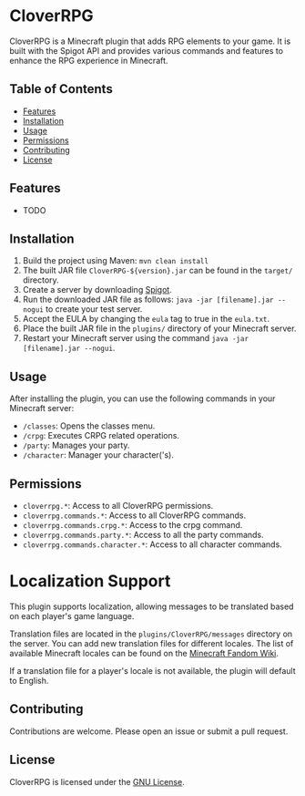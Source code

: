 # CloverRPG

CloverRPG is a Minecraft plugin that adds RPG elements to your game. It is built with the Spigot API and provides various commands and features to enhance the RPG experience in Minecraft.

## Table of Contents

- [Features](#features)
- [Installation](#installation)
- [Usage](#usage)
- [Permissions](#permissions)
- [Contributing](#contributing)
- [License](#license)

## Features

- TODO

## Installation

1. Build the project using Maven: `mvn clean install`
2. The built JAR file `CloverRPG-${version}.jar` can be found in the `target/` directory.
3. Create a server by downloading [Spigot](https://getbukkit.org/download/spigot).
4. Run the downloaded JAR file as follows: `java -jar [filename].jar --nogui` to create your test server.
5. Accept the EULA by changing the `eula` tag to true in the `eula.txt`.
6. Place the built JAR file in the `plugins/` directory of your Minecraft server.
7. Restart your Minecraft server using the command `java -jar [filename].jar --nogui`.

## Usage

After installing the plugin, you can use the following commands in your Minecraft server:

- `/classes`: Opens the classes menu.
- `/crpg`: Executes CRPG related operations.
- `/party`: Manages your party.
- `/character`: Manager your character('s).

## Permissions

- `cloverrpg.*`: Access to all CloverRPG permissions.
- `cloverrpg.commands.*`: Access to all CloverRPG commands.
- `cloverrpg.commands.crpg.*`: Access to the crpg command.
- `cloverrpg.commands.party.*`: Access to all the party commands.
- `cloverrpg.commands.character.*`: Access to all character commands. 

# Localization Support
This plugin supports localization, allowing messages to be translated based on each player's game language. 

Translation files are located in the `plugins/CloverRPG/messages` directory on the server. You can add new translation files for different locales. The list of available Minecraft locales can be found on the [Minecraft Fandom Wiki](https://minecraft.fandom.com/wiki/Language).

If a translation file for a player's locale is not available, the plugin will default to English.

## Contributing

Contributions are welcome. Please open an issue or submit a pull request.

## License

CloverRPG is licensed under the [GNU License](LICENSE).
